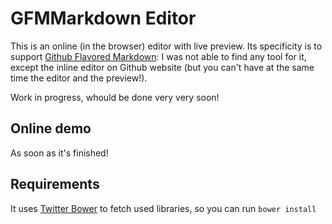 # GFMMarkdown Editor

This is an online (in the browser) editor with live preview.
Its specificity is to support [Github Flavored Markdown](http://github.github.com/github-flavored-markdown/): I was not able to find any tool for it, except the inline editor on Github website (but you can't have at the same time the editor and the preview!).

Work in progress, whould be done very very soon!

## Online demo

As soon as it's finished!

## Requirements

It uses [Twitter Bower](https://github.com/twitter/bower) to fetch used libraries, so you can run ```bower install```